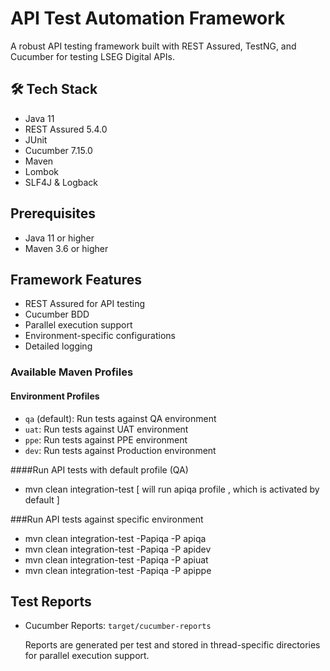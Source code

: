 # API Test Automation Framework

A robust API testing framework built with REST Assured, TestNG, and Cucumber for testing LSEG Digital APIs.

## 🛠 Tech Stack

- Java 11
- REST Assured 5.4.0
- JUnit
- Cucumber 7.15.0
- Maven
- Lombok
- SLF4J & Logback


## Prerequisites

- Java 11 or higher
- Maven 3.6 or higher


## Framework Features

- REST Assured for API testing
- Cucumber BDD
- Parallel execution support
- Environment-specific configurations
- Detailed logging


### Available Maven Profiles

#### Environment Profiles
- `qa` (default): Run tests against QA environment
- `uat`: Run tests against UAT environment
- `ppe`: Run tests against PPE environment
- `dev`: Run tests against Production environment

####Run API tests with default profile (QA)
-  mvn clean integration-test [ will run apiqa profile , which is activated by default ]

###Run API tests against specific environment
-  mvn clean integration-test -Papiqa -P apiqa
-  mvn clean integration-test -Papiqa -P apidev
-  mvn clean integration-test -Papiqa -P apiuat
-  mvn clean integration-test -Papiqa -P apippe
   

## Test Reports

- Cucumber Reports: `target/cucumber-reports`

  Reports are generated per test and stored in thread-specific directories for parallel execution support.